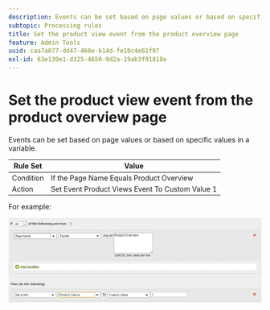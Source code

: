 ```yaml
---
description: Events can be set based on page values or based on specific values in a variable.
subtopic: Processing rules
title: Set the product view event from the product overview page
feature: Admin Tools
uuid: caa7a077-dd47-460e-b14d-fe10c4e61f97
exl-id: 63e139e1-d325-4650-9d2a-19ab3f91818e
---
```

# Set the product view event from the product overview page

Events can be set based on page values or based on specific values in a variable.

|  Rule Set  | Value  |
|---|---|
|  Condition  | If the Page Name Equals Product Overview  |
|  Action  | Set Event Product Views Event To Custom Value 1  |

For example:

![](assets/set-product-view-event.png)
